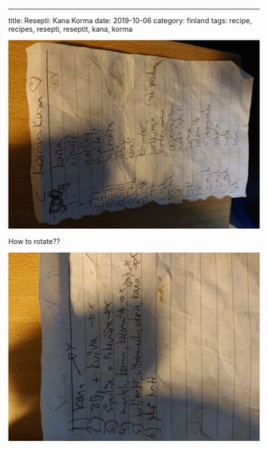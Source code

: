 ---
title: Resepti: Kana Korma
date: 2019-10-06
category: finland
tags: recipe, recipes, resepti, reseptit, kana, korma

![front-page](images/DSC_1084-1024x768.jpg)

How to rotate??

![back-side](images/DSC_1085-1024x768.jpg)
